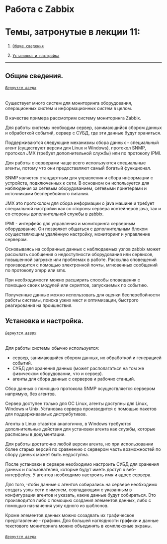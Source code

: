 # Работа с Zabbix

# Темы, затронутые в лекции 11: 

1. [`Общие сведения`](https://github.com/Shin0kari/System-administration/new/main/lections#%D0%BE%D0%B1%D1%89%D0%B8%D0%B5-%D1%81%D0%B2%D0%B5%D0%B4%D0%B5%D0%BD%D0%B8%D1%8F)

1. [`Установка и настройка`](https://github.com/Shin0kari/System-administration/new/main/lections#%D1%83%D1%81%D1%82%D0%B0%D0%BD%D0%BE%D0%B2%D0%BA%D0%B0-%D0%B8-%D0%BD%D0%B0%D1%81%D1%82%D1%80%D0%BE%D0%B9%D0%BA%D0%B0)

***

## Общие сведения.
###### [`Вернутся вверх`](https://github.com/Shin0kari/System-administration/new/main/lections#%D1%82%D0%B5%D0%BC%D1%8B-%D0%B7%D0%B0%D1%82%D1%80%D0%BE%D0%BD%D1%83%D1%82%D1%8B%D0%B5-%D0%B2-%D0%BB%D0%B5%D0%BA%D1%86%D0%B8%D0%B8-11)

Существует много систем для мониторинга оборудования, операционных систем и информационных систем в целом.

В качестве примера рассмотрим систему мониторинга Zabbix.

Для работы системы необходим сервер, занимающийся сбором данных и обработкой событий, сервер с СУБД, где эти данные будут храниться.

Поддерживаются следующие механизмы сбора данных - специальный агент (существуют версии для Linux и Windows), протокол SNMP, протокол JMX (требует дополнительной службы) или по протоколу IPMI.

Для работы с серверами чаще всего используются специальные агенты, потому что они предоставляют самый богатый функционал. 

SNMP является стандартным для управления и сбора информации с устройств, подключенных к сети. В основном он используется для наблюдения за сетевым оборудованием, сетевыми принтерами и источниками бесперебойного питания. 

JMX это протоколом для сбора информации о java машине и требует специальной настройки как со стороны сервера контейнеров java, так и со стороны дополнительной службы в zabbix. 

IPMI - интерфейс для управления и мониторинга серверным оборудование. Он позволяет общаться с дополнительным блоком осуществляющим удалённую настройку, мониторинг и управление сервером.

Основываясь на собранных данных с наблюдаемых узлов zabbix может рассылать сообщения о недоступности оборудования или сервисов, повышенной загрузке или проблемах в работе. Рассылка оповещений производится с помощью электронной почты, мгновенных сообщений по протоколу xmpp или sms.

При необходимости можно расширить способы оповещения с помощью своих модулей или скриптов, запускаемых по событию.

Полученные данные можно использовать для оценки бесперебойности работы системы, поиска узких мест и оптимизации, быстрого реагирования на проишествия.

## Установка и настройка.
###### [`Вернутся вверх`](https://github.com/Shin0kari/System-administration/new/main/lections#%D1%82%D0%B5%D0%BC%D1%8B-%D0%B7%D0%B0%D1%82%D1%80%D0%BE%D0%BD%D1%83%D1%82%D1%8B%D0%B5-%D0%B2-%D0%BB%D0%B5%D0%BA%D1%86%D0%B8%D0%B8-11)

Для работы системы обычно используется:

* сервер, занимающийся сбором данных, их обработкой и генерацией событий.
* СУБД для хранения данных (может располагаться на том же физическом оборудовании, что и сервер).
* агенты для сбора данных с серверов и рабочих станций.

Сбор данных с помощью протокола SNMP осуществляется сервером напрямую, без агентов.

Сервер доступен только для ОС Linux, агенты доступны для Linux, Windows и Unix. Установка сервера производится с помощью пакетов для поддерживаемых дистрибутивов.

Агенты в Linux ставятся аналогично, в Windows  требуются дополнительные действия для установки агента как службы, которые расписаны в документации.

Для работы достаточно любой версии агента, но при использовании более старых версий по сравнению с сервером часть возможностей по сбору данных может быть недоступна.

После установки в сервере необходимо настроить СУБД для хранения данных и пользователей, которые будут иметь доступ к веб-интерфейсу. У агентов необходимо настроить имя и адрес сервера.

Для того, чтобы данные с агентов собирались на сервере необходимо создать узлы сети с именем, совпадающим с указанным в конфигурации агентов и указать, какие данные будут собираться. Это производится либо с помощью создания элементов данных, либо с помощью назначения узлу одного из шаблонов.

Кроме элементов данных можно созадвать их графическое представление - графики. Для большей наглядности графики и данные текстового мониторинга можно объединять в комплексные экраны.

###### [`Вернутся вверх`](https://github.com/Shin0kari/System-administration/new/main/lections#%D1%82%D0%B5%D0%BC%D1%8B-%D0%B7%D0%B0%D1%82%D1%80%D0%BE%D0%BD%D1%83%D1%82%D1%8B%D0%B5-%D0%B2-%D0%BB%D0%B5%D0%BA%D1%86%D0%B8%D0%B8-11)
